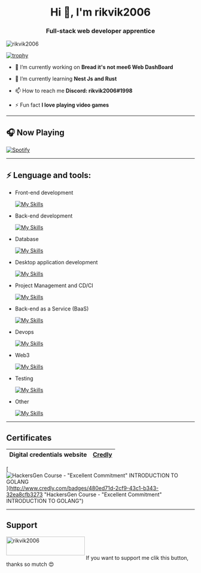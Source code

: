 <h1 align="center">Hi 👋, I'm rikvik2006</h1>
<h3 align="center">Full-stack web developer apprentice</h3>

<p align="left"> <img src="https://komarev.com/ghpvc/?username=rikvik2006&label=Profile%20views&color=0e75b6&style=flat-square" alt="rikvik2006" /> </p>

<!--<p align="left"> <a href="https://github.com/ryo-ma/github-profile-trophy"><img src="https://github-profile-trophy.vercel.app/?username=rikvik2006" alt="rikvik2006" /></a> </p>-->

[![trophy](https://github-profile-trophy.vercel.app/?username=rikvik2006&theme=onedark&title=Stars,Followers,Commit,Joined2020,Repositories)](https://github.com/ryo-ma/github-profile-trophy)


- 🔭 I’m currently working on **Bread it's not mee6 Web DashBoard**

- 🌱 I’m currently learning **Nest Js and Rust**

- 📫 How to reach me **Discord: rikvik2006#1998**

- ⚡ Fun fact **I love playing video games**

---

## 🎧 Now Playing
[![Spotify](https://novatorem-black-nu.vercel.app/api/spotify)](https://open.spotify.com/user/rikvik2006)

---

## ⚡ Lenguage and tools:

- Front-end development

  [![My Skills](https://skillicons.dev/icons?i=html,css,js,ts,react,nextjs,vue,bootstrap,sass&perline=3)](https://skillicons.dev)

- Back-end development

  [![My Skills](https://skillicons.dev/icons?i=nodejs,express,php,nestjs,rust,go&perline=3)](https://skillicons.dev)

- Database

  [![My Skills](https://skillicons.dev/icons?i=mongodb,mysql,prisma&perline=3)](https://skillicons.dev)
  
- Desktop application development

  [![My Skills](https://skillicons.dev/icons?i=dotnet,cs,java,rust,unity,unreal&perline=3)](https://skillicons.dev)
  
- Project Management and CD/CI

  [![My Skills](https://skillicons.dev/icons?i=github,git&perline=3)](https://skillicons.dev)
  
- Back-end as a Service (BaaS)

  [![My Skills](https://skillicons.dev/icons?i=firebase,heroku&perline=3)](https://skillicons.dev)
  
- Devops

  [![My Skills](https://skillicons.dev/icons?i=docker,gcp,bash&perline=3)](https://skillicons.dev)
  
- Web3
  
  [![My Skills](https://skillicons.dev/icons?i=solidity&perline=3)](https://skillicons.dev)
  
- Testing

  [![My Skills](https://skillicons.dev/icons?i=jest&perline=3)](https://skillicons.dev)
  
- Other

  [![My Skills](https://skillicons.dev/icons?i=python&perline=3)](https://skillicons.dev)

<hr>

## Certificates

| Digital credentials website | [Credly](https://www.credly.com/users/riccardo-bussano) |
|:---------------------------:|:-------------------------------------------------------:|


<!--START_SECTION:badges-->
[![HackersGen Course - "Excellent Commitment" INTRODUCTION TO GOLANG](https://images.credly.com/size/110x110/images/4c02ac2e-af85-4412-a7d5-141ec1c3c005/image.png)](http://www.credly.com/badges/480ed71d-2cf9-43c1-b343-32ea8cfb3273 "HackersGen Course - "Excellent Commitment" INTRODUCTION TO GOLANG")
<!--END_SECTION:badges-->

---

## Support

<span><a href="https://www.buymeacoffee.com/rikvik2006"> <img align="left" src="https://cdn.buymeacoffee.com/buttons/v2/default-yellow.png" height="50" width="210" alt="rikvik2006" /></a></span><br><br>

If you want to support me clik this button, thanks so mutch 😍
